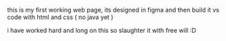 this is my first working web page, its designed in figma and then build it vs code with html and css ( no java yet )

i have worked hard and long on this so slaughter it with free will :D
